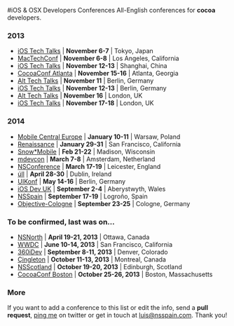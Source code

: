 #iOS & OSX Developers Conferences
All-English conferences for **cocoa** developers.

### 2013
* [iOS Tech Talks](https://developer.apple.com/tech-talks/) | **November 6-7** | Tokyo, Japan
* [MacTechConf](http://mactech.com/conference) | **November 6-8** | Los Angeles, California
* [iOS Tech Talks](https://developer.apple.com/tech-talks/) | **November 12-13** | Shanghai, China
* [CocoaConf Atlanta](http://cocoaconf.com/atlanta-2013/home) | **November 15-16** | Atlanta, Georgia
* [Alt Tech Talks](http://www.alt-tech-talks.com) | **November 11** | Berlin, Germany
* [iOS Tech Talks](https://developer.apple.com/tech-talks/) | **November 12-13** | Berlin, Germany
* [Alt Tech Talks](https://twitter.com/AltTechTalksLDN) | **November 16** | London, UK
* [iOS Tech Talks](https://developer.apple.com/tech-talks/) | **November 17-18** | London, UK

### 2014
* [Mobile Central Europe](http://mobilecentraleurope.com) | **January 10-11** | Warsaw, Poland
* [Renaissance](http://renaissance.io/2014) | **January 29-31** | San Francisco, California
* [Snow*Mobile](http://2014.snow-mobile.org/) | **Feb 21-22** | Madison, Wisconsin
* [mdevcon](http://mdevcon.com/) | **March 7-8** | Amsterdam, Netherland
* [NSConference](http://nsconference.com/) | **March 17-19** | Leicester, England
* [úll](http://2014.ull.ie/) | **April 28-30** | Dublin, Ireland
* [UIKonf](http://www.uikonf.com/) | **May 14-16** | Berlin, Germany
* [iOS Dev UK](http://www.iosdevuk.com/) | **September 2-4** | Aberystwyth, Wales
* [NSSpain](http://nsspain.com/) | **September 17-19** | Logroño, Spain
* [Objective-Cologne](http://objcgn.com/) | **September 23-25** | Cologne, Germany

### To be confirmed, last was on...
* [NSNorth](http://nsnorth.ca/) | **April 19-21, 2013** | Ottawa, Canada
* [WWDC](https://developer.apple.com/wwdc/) | **June 10-14, 2013** | San Francisco, California
* [360iDev](http://360idev.com/) | **September 8-11, 2013** | Denver, Colorado
* [Çingleton](http://cingleton.com/) | **October 11-13, 2013** | Montreal, Canada
* [NSScotland](http://nsscotland.com/) | **October 19-20, 2013** | Edinburgh, Scotland
* [CocoaConf Boston](http://cocoaconf.com/boston-2013/home) | **October 25-26, 2013** | Boston, Massachusetts

### More
If you want to add a conference to this list or edit the info, send a **pull request**, [ping me](https://twitter.com/lascorbe) on twitter or get in touch at [luis@nsspain.com](mailto:luis@nsspain.com). Thank you!
